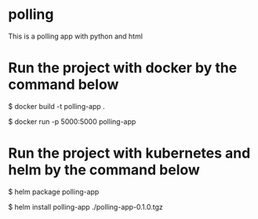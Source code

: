 # polling
This is a polling app with python and html

# Run the project with docker by the command below
$ docker build -t polling-app .

$ docker run -p 5000:5000 polling-app
# Run the project with kubernetes and helm by the command below
$ helm package polling-app

$ helm install polling-app ./polling-app-0.1.0.tgz
